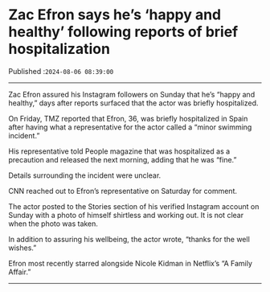 # Zac Efron says he’s ‘happy and healthy’ following reports of brief hospitalization

Published :`2024-08-06 08:39:00`

---

Zac Efron assured his Instagram followers on Sunday that he’s “happy and healthy,” days after reports surfaced that the actor was briefly hospitalized.

On Friday, TMZ reported that Efron, 36, was briefly hospitalized in Spain after having what a representative for the actor called a “minor swimming incident.”

His representative told People magazine that was hospitalized as a precaution and released the next morning, adding that he was “fine.”

Details surrounding the incident were unclear.

CNN reached out to Efron’s representative on Saturday for comment.

The actor posted to the Stories section of his verified Instagram account on Sunday with a photo of himself shirtless and working out. It is not clear when the photo was taken.

In addition to assuring his wellbeing, the actor wrote, “thanks for the well wishes.”

Efron most recently starred alongside Nicole Kidman in Netflix’s “A Family Affair.”

---

